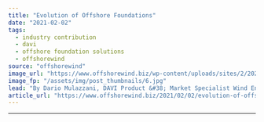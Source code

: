 ```yaml
---
title: "Evolution of Offshore Foundations"
date: "2021-02-02"
tags: 
  - industry contribution
  - davi
  - offshore foundation solutions
  - offshorewind
source: "offshorewind"
image_url: "https://www.offshorewind.biz/wp-content/uploads/sites/2/2021/02/21.jpg"
image_fp: "/assets/img/post_thumbnails/6.jpg"
lead: "By Dario Mulazzani, DAVI Product &#38; Market Specialist Wind Energy &#38; Heavy-Duty Division. Located"
article_url: "https://www.offshorewind.biz/2021/02/02/evolution-of-offshore-foundations/"
---
```


---
